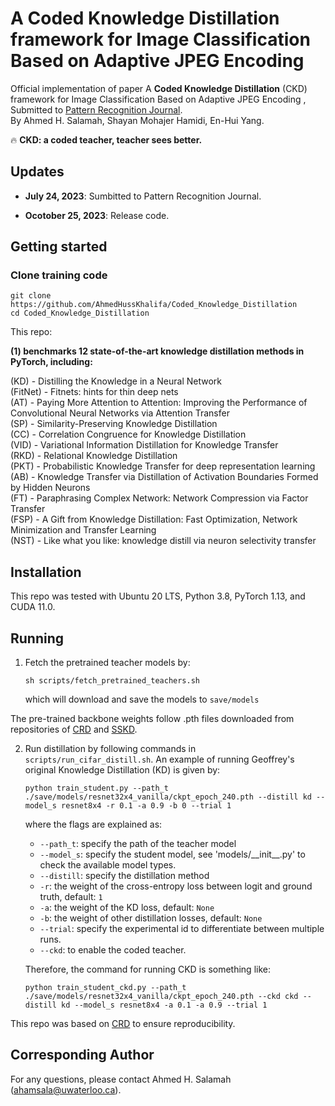 # A Coded Knowledge Distillation framework for Image Classification Based on Adaptive JPEG Encoding


Official implementation of paper A **Coded Knowledge Distillation** (CKD) framework for Image Classification Based on Adaptive JPEG Encoding , Submitted to [Pattern Recognition Journal](https://www.sciencedirect.com/journal/pattern-recognition).  
By Ahmed H. Salamah, Shayan Mohajer Hamidi, En-Hui Yang.



:fire: **CKD: a coded teacher, teacher sees better.**

## Updates  

* **July 24, 2023**: Sumbitted to Pattern Recognition Journal.

* **Ocotober 25, 2023**: Release code.

## Getting started  
### Clone training code  
```shell
git clone https://github.com/AhmedHussKhalifa/Coded_Knowledge_Distillation 
cd Coded_Knowledge_Distillation 
```

This repo:


**(1) benchmarks 12 state-of-the-art knowledge distillation methods in PyTorch, including:**

(KD) - Distilling the Knowledge in a Neural Network  
(FitNet) - Fitnets: hints for thin deep nets  
(AT) - Paying More Attention to Attention: Improving the Performance of Convolutional Neural Networks
    via Attention Transfer  
(SP) - Similarity-Preserving Knowledge Distillation  
(CC) - Correlation Congruence for Knowledge Distillation  
(VID) - Variational Information Distillation for Knowledge Transfer  
(RKD) - Relational Knowledge Distillation  
(PKT) - Probabilistic Knowledge Transfer for deep representation learning  
(AB) - Knowledge Transfer via Distillation of Activation Boundaries Formed by Hidden Neurons  
(FT) - Paraphrasing Complex Network: Network Compression via Factor Transfer  
(FSP) - A Gift from Knowledge Distillation:
    Fast Optimization, Network Minimization and Transfer Learning  
(NST) - Like what you like: knowledge distill via neuron selectivity transfer 

## Installation

This repo was tested with Ubuntu 20 LTS, Python 3.8, PyTorch 1.13, and CUDA 11.0. 

## Running

1. Fetch the pretrained teacher models by:

    ```
    sh scripts/fetch_pretrained_teachers.sh
    ```
   which will download and save the models to `save/models`

The pre-trained backbone weights follow .pth files downloaded from repositories of [CRD](https://github.com/HobbitLong/RepDistiller) and [SSKD](https://github.com/xuguodong03/SSKD).


2. Run distillation by following commands in `scripts/run_cifar_distill.sh`. An example of running Geoffrey's original Knowledge Distillation (KD) is given by:

    ```
    python train_student.py --path_t ./save/models/resnet32x4_vanilla/ckpt_epoch_240.pth --distill kd --model_s resnet8x4 -r 0.1 -a 0.9 -b 0 --trial 1
    ```
    where the flags are explained as:
    - `--path_t`: specify the path of the teacher model
    - `--model_s`: specify the student model, see 'models/\_\_init\_\_.py' to check the available model types.
    - `--distill`: specify the distillation method
    - `-r`: the weight of the cross-entropy loss between logit and ground truth, default: `1`
    - `-a`: the weight of the KD loss, default: `None`
    - `-b`: the weight of other distillation losses, default: `None`
    - `--trial`: specify the experimental id to differentiate between multiple runs.
    - `--ckd`: to enable the coded teacher.
    
    Therefore, the command for running CKD is something like:
    ```
    python train_student_ckd.py --path_t ./save/models/resnet32x4_vanilla/ckpt_epoch_240.pth --ckd ckd --distill kd --model_s resnet8x4 -a 0.1 -a 0.9 --trial 1
    ```



This repo was based on [CRD](https://github.com/HobbitLong/RepDistiller) to ensure reproducibility. 

## Corresponding Author

For any questions, please contact Ahmed H. Salamah (ahamsala@uwaterloo.ca).
